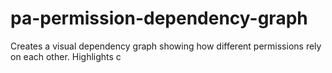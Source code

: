 # pa-permission-dependency-graph
Creates a visual dependency graph showing how different permissions rely on each other. Highlights c
